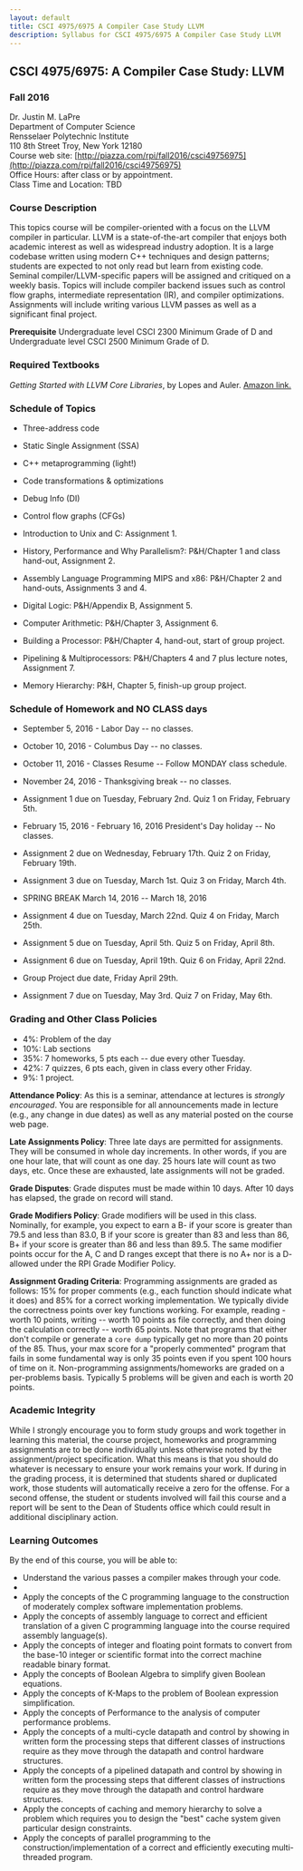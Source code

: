 ```yaml
---
layout: default
title: CSCI 4975/6975 A Compiler Case Study LLVM
description: Syllabus for CSCI 4975/6975 A Compiler Case Study LLVM
---
```


## CSCI 4975/6975: A Compiler Case Study: LLVM

### Fall 2016

Dr. Justin M. LaPre  
Department of Computer Science  
Rensselaer Polytechnic Institute  
110 8th Street Troy, New York 12180  
Course web site: [http://piazza.com/rpi/fall2016/csci49756975](http://piazza.com/rpi/fall2016/csci49756975)  
Office Hours: after class or by appointment.  
Class Time and Location: TBD

### Course Description
This topics course will be compiler-oriented with a focus on the LLVM compiler in particular. LLVM is a state-of-the-art compiler that enjoys both academic interest as well as widespread industry adoption. It is a large codebase written using modern C++ techniques and design patterns; students are expected to not only read but learn from existing code. Seminal compiler/LLVM-specific papers will be assigned and critiqued on a weekly basis. Topics will include compiler backend issues such as control flow graphs, intermediate representation (IR), and compiler optimizations. Assignments will include writing various LLVM passes as well as a significant final project.

**Prerequisite** Undergraduate level CSCI 2300 Minimum Grade of D and Undergraduate level CSCI 2500 Minimum Grade of D.

### Required Textbooks

*Getting Started with LLVM Core Libraries*, by Lopes and Auler.
[Amazon link.](https://amzn.com/B00N2RWMSQ)

### Schedule of Topics

* Three-address code
* Static Single Assignment (SSA)
* C++ metaprogramming (light!)
* Code transformations & optimizations
* Debug Info (DI)
* Control flow graphs (CFGs)

* Introduction to Unix and C: Assignment 1.
* History, Performance and Why Parallelism?: P&H/Chapter 1 and class hand-out, Assignment 2.
* Assembly Language Programming MIPS and x86: P&H/Chapter 2 and hand-outs, Assignments 3 and 4.
* Digital Logic: P&H/Appendix B, Assignment 5.
* Computer Arithmetic: P&H/Chapter 3, Assignment 6.
* Building a Processor: P&H/Chapter 4, hand-out,  start of group project.
* Pipelining & Multiprocessors: P&H/Chapters 4 and 7 plus lecture notes, Assignment 7.
* Memory Hierarchy: P&H, Chapter 5, finish-up group project.

### Schedule of Homework and NO CLASS days

* September 5, 2016 - Labor Day -- no classes.
* October 10, 2016 - Columbus Day -- no classes.
* October 11, 2016 - Classes Resume -- Follow MONDAY class schedule.
* November 24, 2016 - Thanksgiving break -- no classes.

* Assignment 1 due on Tuesday, February 2nd.  Quiz 1 on Friday, February 5th.  
* February 15, 2016 - February 16, 2016	President's Day holiday -- No classes.
* Assignment 2 due on Wednesday, February 17th.  Quiz 2 on Friday, February 19th.
* Assignment 3 due on Tuesday, March 1st.  Quiz 3 on Friday, March 4th.
* SPRING BREAK March 14, 2016 -- March 18, 2016
* Assignment 4 due on Tuesday, March 22nd.  Quiz 4 on Friday, March 25th.
* Assignment 5 due on Tuesday, April 5th.  Quiz 5 on Friday, April 8th.
* Assignment 6 due on Tuesday, April 19th.  Quiz 6 on Friday, April 22nd.
* Group Project due date, Friday April 29th.
* Assignment 7 due on Tuesday, May 3rd.  Quiz 7 on Friday, May 6th.

### Grading and Other Class Policies

*  4%: Problem of the day
*  10%: Lab sections
*  35%: 7 homeworks, 5 pts each -- due every other Tuesday.
*  42%: 7 quizzes, 6 pts each, given in class every other Friday.
*   9%: 1 project.

**Attendance Policy**: As this is a seminar, attendance at lectures is *strongly encouraged*.
You are responsible for all announcements made in lecture (e.g., any change in due dates) as well as any material posted on the course web page.

**Late Assignments Policy**: Three late days are permitted for assignments.
They will be consumed in whole day increments. In other words, if you are one hour late, that will
count as one day. 25 hours late will count as two days, etc. Once these are exhausted, late assignments
will not be graded.

**Grade Disputes**: Grade disputes must be made within 10 days.
After 10 days has elapsed, the grade on record will stand.

**Grade Modifiers Policy**: Grade modifiers will be used in this
class. Nominally, for example, you expect to earn a B- if your score
is greater than 79.5 and less than 83.0, B if your score is greater
than 83 and less than 86, B+ if your score is greater than 86 and less
than 89.5. The same modifier points occur for the A, C and D ranges
except that there is no A+ nor is a D- allowed under the RPI Grade
Modifier Policy.

**Assignment Grading Criteria**: Programming assignments are graded
as follows: 15% for proper comments (e.g., each function should
indicate what it does) and 85% for a correct working
implementation. We typically divide the correctness points over key
functions working. For example, reading - worth 10 points,
writing -- worth 10 points as file correctly, and then doing the
calculation correctly -- worth 65 points. Note that programs that
either don't compile or generate a `core dump` typically get no more
than 20 points of the 85. Thus, your max score for a "properly
commented" program that fails in some fundamental way is only 35
points even if you spent 100 hours of time on it.  Non-programming
assignments/homeworks are graded on a per-problems basis. Typically 5
problems will be given and each is worth 20 points.

### Academic Integrity

While I strongly encourage you to form study groups and work
together in learning this material, the course project, homeworks and
programming assignments are to be done individually unless otherwise
noted by the assignment/project specification. What this means is that
you should do whatever is necessary to ensure your work remains your
work. If during in the grading
process, it is determined that students shared or duplicated work,
those students will automatically receive a zero for the offense.
For a second offense, the student or
students involved will fail this course and a report will be sent to
the Dean of Students office which could result in additional
disciplinary action.

### Learning Outcomes
By the end of this course, you will be able to:

* Understand the various passes a compiler makes through your code.
* 
* Apply the concepts of the C programming language to the
construction of moderately complex software implementation problems.
* Apply the concepts of assembly language to correct and efficient translation
of a given C programming language into the course required assembly language(s).
* Apply the concepts of integer and floating point formats to convert
from the base-10 integer or scientific format into the correct machine
readable binary format.
* Apply the concepts of Boolean Algebra to simplify given Boolean equations.
* Apply the concepts of K-Maps to the problem of Boolean expression simplification.
* Apply the concepts of Performance to the analysis of computer performance problems.
* Apply the concepts of a multi-cycle datapath and control by showing in
written form the processing steps that different classes of
instructions require as they move through the datapath and control
hardware structures.
* Apply the concepts of a pipelined datapath and control by showing in
written form the processing steps that different classes of
instructions require as they move through the datapath and control
hardware structures.
* Apply the concepts of caching and memory hierarchy to solve a problem which
requires you to design the "best" cache system given particular
design constraints.
* Apply the concepts of parallel programming to the construction/implementation
of a correct and efficiently executing multi-threaded program.

